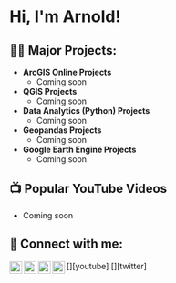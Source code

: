 <h1>Hi, I'm Arnold! </h1>

<h2>👨‍💻 Major Projects:</h2>

- <b>ArcGIS Online Projects</b>
  - Coming soon
- <b>QGIS Projects</b>
  - Coming soon</i>
- <b>Data Analytics (Python) Projects</b>
  - Coming soon
- <b>Geopandas Projects</b>
  - Coming soon
- <b>Google Earth Engine Projects</b>
  - Coming soon

<h2>📺 Popular YouTube Videos</h2>

- Coming soon

<h2> 🤳 Connect with me:</h2>

[<img align="left" alt="JoshMadakor | YouTube" width="22px" src="https://cdn.jsdelivr.net/npm/simple-icons@v3/icons/youtube.svg" />][youtube]
[<img align="left" alt="JoshMadakor | Twitter" width="22px" src="https://cdn.jsdelivr.net/npm/simple-icons@v3/icons/twitter.svg" />][twitter]
[<img align="left" alt="JoshMadakor | LinkedIn" width="22px" src="https://cdn.jsdelivr.net/npm/simple-icons@v3/icons/linkedin.svg" />][linkedin]
[<img align="left" alt="JoshMadakor | Instagram" width="22px" src="https://cdn.jsdelivr.net/npm/simple-icons@v3/icons/instagram.svg" />][instagram]


[instagram]:(https://www.instagram.com/i_amkwesi?igsh=amw3bDRvcXlkcnJ5&utm_source=qr)
[linkedin]: www.linkedin.com/in/arnold-asiedu-bsc-msc-tech-0843061a6

<!--
**joshmadakor1/joshmadakor1** is a ✨ _special_ ✨ repository because its `README.md` (this file) appears on your GitHub profile.

Here are some ideas to get you started:

- 🔭 I’m currently working on ...
- 🌱 I’m currently learning ...
- 👯 I’m looking to collaborate on ...
- 🤔 I’m looking for help with ...
- 💬 Ask me about ...
- 📫 How to reach me: ...
- 😄 Pronouns: ...
- ⚡ Fun fact: ...
-->
